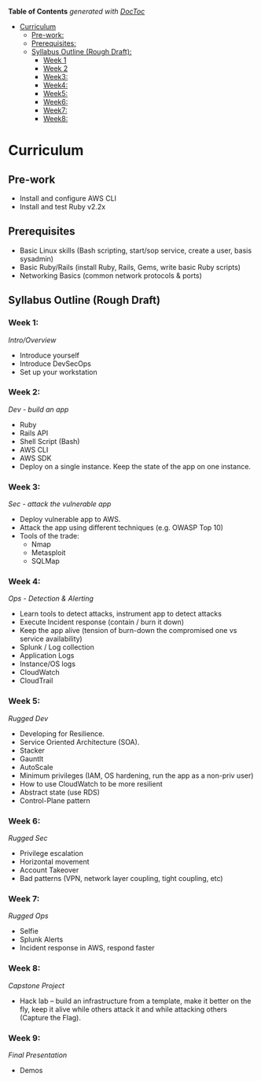 <!-- START doctoc generated TOC please keep comment here to allow auto update -->
<!-- DON'T EDIT THIS SECTION, INSTEAD RE-RUN doctoc TO UPDATE -->
**Table of Contents**  *generated with [DocToc](https://github.com/thlorenz/doctoc)*

- [Curriculum](#curriculum)
  - [Pre-work:](#pre-work)
  - [Prerequisites:](#prerequisites)
  - [Syllabus Outline (Rough Draft):](#syllabus-outline-rough-draft)
    - [Week 1](#week-1)
    - [Week 2](#week-2)
    - [Week3:](#week3)
    - [Week4:](#week4)
    - [Week5:](#week5)
    - [Week6:](#week6)
    - [Week7:](#week7)
    - [Week8:](#week8)

<!-- END doctoc generated TOC please keep comment here to allow auto update -->

# Curriculum

## Pre-work  
- Install and configure AWS CLI
- Install and test Ruby v2.2x  

## Prerequisites  
- Basic Linux skills (Bash scripting, start/sop service, create a user, basis sysadmin)
- Basic Ruby/Rails (install Ruby, Rails, Gems, write basic Ruby scripts)
- Networking Basics (common network protocols & ports)

## Syllabus Outline (Rough Draft)  

### Week 1:
_Intro/Overview_  
  - Introduce yourself
  - Introduce DevSecOps
  - Set up your workstation

### Week 2:
_Dev - build an app_  
  - Ruby
  - Rails API
  - Shell Script (Bash)
  - AWS CLI
  - AWS SDK
  - Deploy on a single instance. Keep the state of the app on one instance.

### Week 3:  
_Sec - attack the vulnerable app_  
  - Deploy vulnerable app to AWS.
  - Attack the app using different techniques (e.g. OWASP Top 10)
  - Tools of the trade:
    - Nmap
    - Metasploit
    - SQLMap

### Week 4:  
_Ops - Detection & Alerting_  
  - Learn tools to detect attacks, instrument app to detect attacks
  - Execute Incident response (contain / burn it down)
  - Keep the app alive (tension of burn-down the compromised one vs service availability)
  - Splunk / Log collection
  - Application Logs
  - Instance/OS logs
  - CloudWatch
  - CloudTrail

### Week 5:  
_Rugged Dev_  
  - Developing for Resilience.
  - Service Oriented Architecture (SOA).
  - Stacker
  - Gauntlt
  - AutoScale
  - Minimum privileges (IAM, OS hardening, run the app as a non-priv user)
  - How to use CloudWatch to be more resilient
  - Abstract state (use RDS)
  - Control-Plane pattern

### Week 6:  
_Rugged Sec_  
  - Privilege escalation
  - Horizontal movement
  - Account Takeover
  - Bad patterns (VPN, network layer coupling, tight coupling, etc)

### Week 7:  
_Rugged Ops_
  - Selfie
  - Splunk Alerts
  - Incident response in AWS, respond faster

### Week 8:  
_Capstone Project_  
  - Hack lab – build an infrastructure from a template, make it better on the fly, keep it alive while others attack it and while attacking others (Capture the Flag).

### Week 9:
_Final Presentation_
  - Demos
